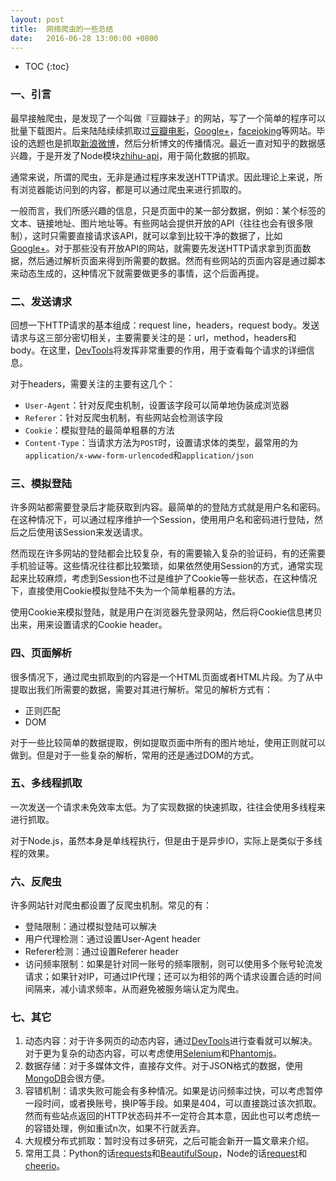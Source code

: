 ```yaml
---
layout: post
title:  网络爬虫的一些总结
date:   2016-06-28 13:00:00 +0800
---
```


* TOC
{:toc}

### 一、引言

最早接触爬虫，是发现了一个叫做『豆瓣妹子』的网站，写了一个简单的程序可以批量下载图片。后来陆陆续续抓取过[豆瓣电影](https://movie.douban.com/)，[Google+](https://plus.google.com/)，[facejoking](http://www.facejoking.com/)等网站。毕设的选题也是抓取[新浪微博](http://weibo.com/)，然后分析博文的传播情况。最近一直对知乎的数据感兴趣，于是开发了Node模块[zhihu-api](https://github.com/syaning/zhihu-api)，用于简化数据的抓取。

通常来说，所谓的爬虫，无非是通过程序来发送HTTP请求。因此理论上来说，所有浏览器能访问到的内容，都是可以通过爬虫来进行抓取的。

一般而言，我们所感兴趣的信息，只是页面中的某一部分数据，例如：某个标签的文本、链接地址、图片地址等。有些网站会提供开放的API（往往也会有很多限制），这时只需要直接请求该API，就可以拿到比较干净的数据了，比如[Google+](https://developers.google.com/+/web/api/rest/)。对于那些没有开放API的网站，就需要先发送HTTP请求拿到页面数据，然后通过解析页面来得到所需要的数据。然而有些网站的页面内容是通过脚本来动态生成的，这种情况下就需要做更多的事情，这个后面再提。

### 二、发送请求

回想一下HTTP请求的基本组成：request line，headers，request body。发送请求与这三部分密切相关，主要需要关注的是：url，method，headers和body。在这里，[DevTools](https://developer.chrome.com/devtools)将发挥非常重要的作用，用于查看每个请求的详细信息。

对于headers，需要关注的主要有这几个：

- `User-Agent`：针对反爬虫机制，设置该字段可以简单地伪装成浏览器
- `Referer`：针对反爬虫机制，有些网站会检测该字段
- `Cookie`：模拟登陆的最简单粗暴的方法
- `Content-Type`：当请求方法为`POST`时，设置请求体的类型，最常用的为`application/x-www-form-urlencoded`和`application/json`

### 三、模拟登陆

许多网站都需要登录后才能获取到内容。最简单的的登陆方式就是用户名和密码。在这种情况下，可以通过程序维护一个Session，使用用户名和密码进行登陆，然后之后使用该Session来发送请求。

然而现在许多网站的登陆都会比较复杂，有的需要输入复杂的验证码，有的还需要手机验证等。这些情况往往都比较繁琐，如果依然使用Session的方式，通常实现起来比较麻烦，考虑到Session也不过是维护了Cookie等一些状态，在这种情况下，直接使用Cookie模拟登陆不失为一个简单粗暴的方法。

使用Cookie来模拟登陆，就是用户在浏览器先登录网站，然后将Cookie信息拷贝出来，用来设置请求的Cookie header。

### 四、页面解析

很多情况下，通过爬虫抓取到的内容是一个HTML页面或者HTML片段。为了从中提取出我们所需要的数据，需要对其进行解析。常见的解析方式有：

- 正则匹配
- DOM

对于一些比较简单的数据提取，例如提取页面中所有的图片地址，使用正则就可以做到。但是对于一些复杂的解析，常用的还是通过DOM的方式。

### 五、多线程抓取

一次发送一个请求未免效率太低。为了实现数据的快速抓取，往往会使用多线程来进行抓取。

对于Node.js，虽然本身是单线程执行，但是由于是异步IO，实际上是类似于多线程的效果。

### 六、反爬虫

许多网站针对爬虫都设置了反爬虫机制。常见的有：

- 登陆限制：通过模拟登陆可以解决
- 用户代理检测：通过设置User-Agent header
- Referer检测：通过设置Referer header
- 访问频率限制：如果是针对同一账号的频率限制，则可以使用多个账号轮流发请求；如果针对IP，可通过IP代理；还可以为相邻的两个请求设置合适的时间间隔来，减小请求频率，从而避免被服务端认定为爬虫。

### 七、其它

1. 动态内容：对于许多网页的动态内容，通过[DevTools](https://developer.chrome.com/devtools)进行查看就可以解决。对于更为复杂的动态内容，可以考虑使用[Selenium](http://www.seleniumhq.org/)和[Phantomjs](http://phantomjs.org/)。
2. 数据存储：对于多媒体文件，直接存文件。对于JSON格式的数据，使用[MongoDB](https://www.mongodb.com/)会很方便。
3. 容错机制：请求失败可能会有多种情况。如果是访问频率过快，可以考虑暂停一段时间，或者换账号，换IP等手段。如果是404，可以直接跳过该次抓取。然而有些站点返回的HTTP状态码并不一定符合其本意，因此也可以考虑统一的容错处理，例如重试n次，如果不行就丢弃。
4. 大规模分布式抓取：暂时没有过多研究，之后可能会新开一篇文章来介绍。
5. 常用工具：Python的话[requests](http://docs.python-requests.org/en/master/)和[BeautifulSoup](https://www.crummy.com/software/BeautifulSoup/)，Node的话[request](https://github.com/request/request)和[cheerio](https://github.com/cheeriojs/cheerio)。